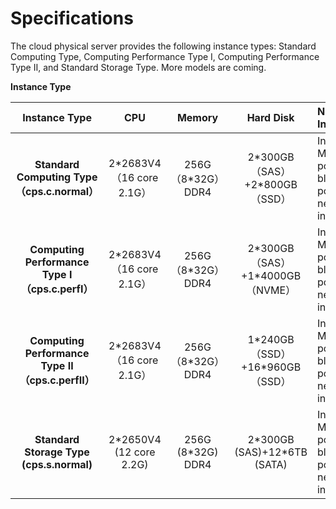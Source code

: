 # Specifications

The cloud physical server provides the following instance types: Standard Computing Type, Computing Performance Type Ⅰ, Computing Performance Type Ⅱ, and Standard Storage Type. More models are coming.

**Instance Type**

|**Instance Type**|**CPU**|**Memory**|**Hard Disk**|**Network Interface**|
|:-: |:-: |:-: | :-: | :- |
|**Standard Computing Type（cps.c.normal）**|2\*2683V4（16 core 2.1G）|256G（8\*32G）DDR4|2\*300GB（SAS）+2\*800GB（SSD）|Independent Management port 1 block+2 ports\*10GE network interface|
|**Computing Performance Type Ⅰ（cps.c.perfⅠ）**|2\*2683V4（16 core 2.1G）|256G（8\*32G）DDR4|2\*300GB（SAS）+1\*4000GB（NVME）|Independent Management port 1 block+2 ports\*10GE network interface|
|**Computing Performance Type Ⅱ（cps.c.perfⅡ）**|2\*2683V4（16 core 2.1G）|256G（8\*32G）DDR4|1\*240GB（SSD）+16\*960GB（SSD）|Independent Management port 1 block+2 ports\*10GE network interface|
|**Standard Storage Type (cps.s.normal)**|2\*2650V4 (12 core 2.2G)|256G (8\*32G) DDR4|2\*300GB (SAS)+12\*6TB (SATA)|Independent Management port 1 block+2 ports\*10GE network interface|
